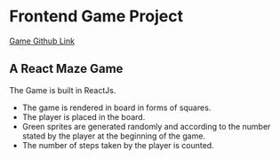 # Frontend Game Project

[Game Github Link](https://github.com/ijoe7/mario-reactjs-game)

## A React Maze Game
The Game is built in ReactJs.

- The game is rendered in board in forms of squares.
- The player is placed in the board.
- Green sprites are generated randomly and according to the number stated by the player at the beginning of the game.
- The number of steps taken by the player is counted.
